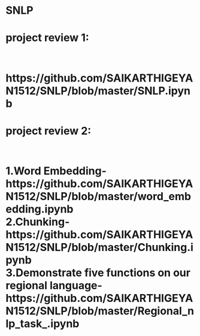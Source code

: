 # SNLP
<h1>project review 1:<h1><br>
https://github.com/SAIKARTHIGEYAN1512/SNLP/blob/master/SNLP.ipynb<br>
<h1>project review 2:<h1><br>
1.Word Embedding-https://github.com/SAIKARTHIGEYAN1512/SNLP/blob/master/word_embedding.ipynb<br>
2.Chunking-https://github.com/SAIKARTHIGEYAN1512/SNLP/blob/master/Chunking.ipynb<br>
3.Demonstrate five functions on our regional language- https://github.com/SAIKARTHIGEYAN1512/SNLP/blob/master/Regional_nlp_task_.ipynb<br>
